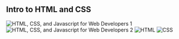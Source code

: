 ## Intro to HTML and CSS
![HTML, CSS, and Javascript for Web Developers 1](https://user-images.githubusercontent.com/110356648/188272489-e149f3c6-534d-42b8-a011-b3e8722f0724.png)
![HTML, CSS, and Javascript for Web Developers 2](https://user-images.githubusercontent.com/110356648/188272493-e4aebacc-4092-4080-b92d-2c1cf4a3fd30.png)
![HTML](https://user-images.githubusercontent.com/110356648/188272558-a4abcbb6-be86-415f-86fb-ce0f040bdf48.png)
![CSS](https://user-images.githubusercontent.com/110356648/188272562-3e303025-d7a0-46fd-8973-27fbd3fc7f4e.png)
